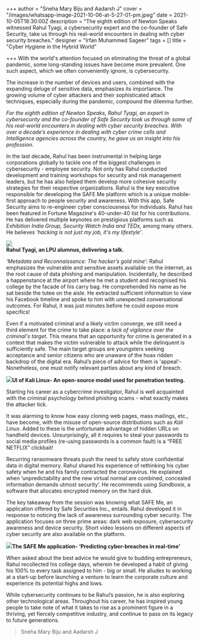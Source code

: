 +++
author = "Sneha Mary Biju and Aadarsh J"
cover = "/images/whatsapp-image-2021-10-06-at-5-27-01-pm.jpeg"
date = 2021-10-05T18:30:00Z
description = "The eighth edition of Newton Speaks witnessed Rahul Tyagi, a cybersecurity expert and the co-founder of Safe Security, take us through his real-world encounters in dealing with cyber security breaches."
designer = "Irfan Muhammed Sageer"
tags = []
title = "Cyber Hygiene in the Hybrid World"

+++
With the world's attention focused on eliminating the threat of a global pandemic, some long-standing issues have become more prevalent. One such aspect, which we often conveniently ignore, is cybersecurity.

The increase in the number of devices and users, combined with the expanding deluge of sensitive data, emphasizes its importance. The growing volume of cyber attackers and their sophisticated attack techniques, especially during the pandemic, compound the dilemma further.

_For the eighth edition of Newton Speaks, Rahul Tyagi, an expert in cybersecurity and the co-founder of Safe Security took us through some of his real-world encounters in dealing with cyber security breaches. With over a decade’s experience in dealing with cyber crime cells and Intelligence agencies across the country, he gave us an insight into his profession._

In the last decade, Rahul has been instrumental in helping large corporations globally to tackle one of the biggest challenges in cybersecurity - employee security. Not only has Rahul conducted development and training workshops for security and risk management leaders, but he has also helped them develop more cohesive security strategies for their respective organizations. Rahul is the key executive responsible for developing the SAFE Me platform which is a unique mobile-first approach to people security and awareness. With this app, Safe Security aims to re-engineer cyber consciousness for individuals. Rahul has been featured in Fortune Magazine's 40-under-40 list for his contributions. He has delivered multiple keynotes on prestigious platforms such as _Exhibition India Group, Security Watch India and TEDx,_ among many others. He believes _‘hacking is not just my job, it's my lifestyle’_.

![](/images/ns1.jpg)  
**Rahul Tyagi, an LPU alumnus, delivering a talk.**

_‘Metadata and Reconnaissance: The hacker’s gold mine’_: Rahul emphasizes the vulnerable and sensitive assets available on the internet, as the root cause of data phishing and manipulation. Incidentally, he described a happenstance at the airport where he met a student and recognised his college by the facade of his carry bag. He comprehended his name as he sat beside the tutee on the aisle. He extracted sufficient information to view his Facebook timeline and spoke to him with unexpected conversational outcomes. For Rahul, it was just minutes before he could expose more specifics!

Even if a motivated criminal and a likely victim converge, we still need a third element for the crime to take place: a _lack of vigilance over the criminal's target_. This means that an opportunity for crime is generated in a context that makes the victim vulnerable to attack while the delinquent is sufficiently safe. The main target groups are youngsters seeking acceptance and senior citizens who are unaware of the hoax ridden backdrop of the digital era. Rahul’s piece of advice for them is 'appeal'- Nonetheless, one must notify relevant parties about any kind of breach.

![](/images/ns2.jpg)**UI of Kali Linux- An open-source model used for penetration testing.**

Starting his career as a cybercrime investigator, Rahul is well acquainted with the criminal psychology behind phishing scams - what exactly makes the attacker tick.

It was alarming to know how easy cloning web pages, mass mailings, etc., have become, with the misuse of open-source distributions such as _Kali Linux_. Added to these is the unfortunate advantage of hidden URLs on handheld devices. Unsurprisingly, all it requires to steal your passwords to social media profiles (re-using passwords is a common fault) is a “FREE NETFLIX” clickbait!

Recurring ransomware threats push the need to safely store confidential data in digital memory. Rahul shared his experience of rethinking his cyber safety when he and his family contracted the coronavirus. He explained when ‘unpredictability and the new virtual normal are combined, concealed information demands utmost security’. He recommends using _Sandboxie_, a software that allocates encrypted memory on the hard disk.

The key takeaway from the session was knowing what SAFE Me, an application offered by Safe Securities Inc., entails. Rahul developed it in response to noticing the lack of awareness surrounding cyber security. The application focuses on three prime areas: dark web exposure, cybersecurity awareness and device security. Short video lessons on different aspects of cyber security are also available on the platform.

![](/images/ns3.jpg)**The SAFE Me application- ‘Predicting cyber-breaches in real-time’**

When asked about the best advice he would give to budding entrepreneurs, Rahul recollected his college days, wherein he developed a habit of giving his 100% to every task assigned to him - big or small. He alludes to working at a start-up before launching a venture to learn the corporate culture and experience its potential highs and lows.

While cybersecurity continues to be Rahul’s passion, he is also exploring other technological areas. Throughout his career, he has inspired young people to take note of what it takes to rise as a prominent figure in a thriving, yet fiercely competitive industry, and continue to pass on its legacy to future generations.

> Sneha Mary Biju and Aadarsh J